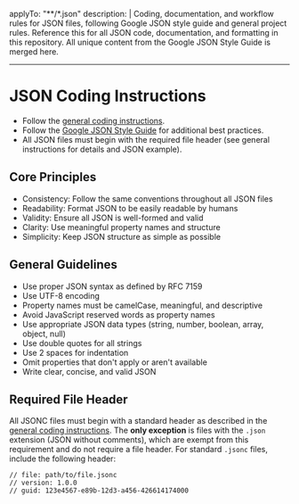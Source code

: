 <!-- file: .github/instructions/json.instructions.md -->
<!-- version: 1.1.0 -->
<!-- guid: 3c2d1e0f-9a8b-7c6d-5e4f-3a2b1c0d9e8f -->

applyTo: "**/*.json"
description: |
  Coding, documentation, and workflow rules for JSON files, following Google JSON style guide and general project rules. Reference this for all JSON code, documentation, and formatting in this repository. All unique content from the Google JSON Style Guide is merged here.

---

# JSON Coding Instructions

- Follow the [general coding instructions](general-coding.instructions.md).
- Follow the
  [Google JSON Style Guide](https://google.github.io/styleguide/jsoncstyleguide.xml)
  for additional best practices.
- All JSON files must begin with the required file header (see general
  instructions for details and JSON example).

## Core Principles

- Consistency: Follow the same conventions throughout all JSON files
- Readability: Format JSON to be easily readable by humans
- Validity: Ensure all JSON is well-formed and valid
- Clarity: Use meaningful property names and structure
- Simplicity: Keep JSON structure as simple as possible

## General Guidelines

- Use proper JSON syntax as defined by RFC 7159
- Use UTF-8 encoding
- Property names must be camelCase, meaningful, and descriptive
- Avoid JavaScript reserved words as property names
- Use appropriate JSON data types (string, number, boolean, array, object, null)
- Use double quotes for all strings
- Use 2 spaces for indentation
- Omit properties that don't apply or aren't available
- Write clear, concise, and valid JSON

## Required File Header

All JSONC files must begin with a standard header as described in the
[general coding instructions](general-coding.instructions.md). The **only
exception** is files with the `.json` extension (JSON without comments), which
are exempt from this requirement and do not require a file header. For standard
`.jsonc` files, include the following header:

```jsonc
// file: path/to/file.jsonc
// version: 1.0.0
// guid: 123e4567-e89b-12d3-a456-426614174000
```

